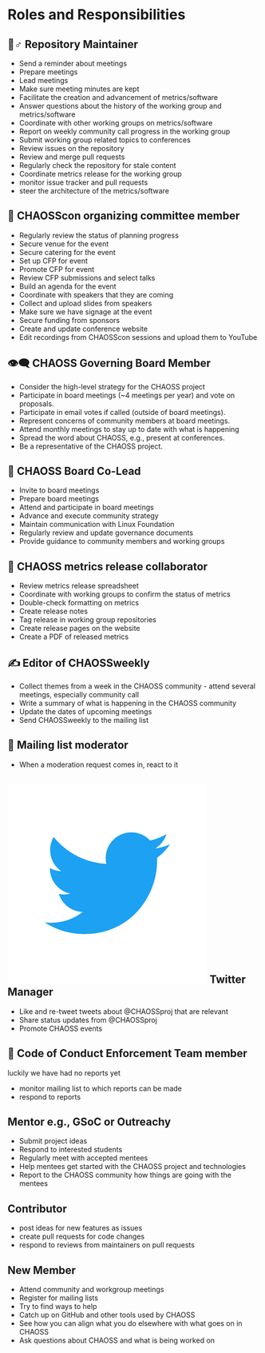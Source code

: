 
# Roles and Responsibilities

## 🙍♂ Repository Maintainer

* Send a reminder about meetings
* Prepare meetings
* Lead meetings
* Make sure meeting minutes are kept
* Facilitate the creation and advancement of metrics/software
* Answer questions about the history of the working group and metrics/software
* Coordinate with other working groups on metrics/software
* Report on weekly community call progress in the working group
* Submit working group related topics to conferences
* Review issues on the repository
* Review and merge pull requests
* Regularly check the repository for stale content
* Coordinate metrics release for the working group
* monitor issue tracker and pull requests
* steer the architecture of the metrics/software

## 🎪 CHAOSScon organizing committee member

* Regularly review the status of planning progress
* Secure venue for the event
* Secure catering for the event
* Set up CFP for event
* Promote CFP for event
* Review CFP submissions and select talks
* Build an agenda for the event
* Coordinate with speakers that they are coming
* Collect and upload slides from speakers
* Make sure we have signage at the event
* Secure funding from sponsors
* Create and update conference website
* Edit recordings from CHAOSScon sessions and upload them to YouTube

## 👁🗨 CHAOSS Governing Board Member

* Consider the high-level strategy for the CHAOSS project
* Participate in board meetings \(~4 meetings per year\) and vote on proposals.
* Participate in email votes if called \(outside of board meetings\).
* Represent concerns of community members at board meetings.
* Attend monthly meetings to stay up to date with what is happening
* Spread the word about CHAOSS, e.g., present at conferences.
* Be a representative of the CHAOSS project.

## 👤 CHAOSS Board Co-Lead

* Invite to board meetings
* Prepare board meetings
* Attend and participate in board meetings
* Advance and execute community strategy
* Maintain communication with Linux Foundation
* Regularly review and update governance documents
* Provide guidance to community members and working groups

## 📙 CHAOSS metrics release collaborator

* Review metrics release spreadsheet
* Coordinate with working groups to confirm the status of metrics
* Double-check formatting on metrics
* Create release notes
* Tag release in working group repositories
* Create release pages on the website
* Create a PDF of released metrics

## ✍ Editor of CHAOSSweekly

* Collect themes from a week in the CHAOSS community - attend several meetings, especially community call
* Write a summary of what is happening in the CHAOSS community
* Update the dates of upcoming meetings
* Send CHAOSSweekly to the mailing list

## 📩 Mailing list moderator

* When a moderation request comes in, react to it

## ![](../assets/logo.png) Twitter Manager

* Like and re-tweet tweets about @CHAOSSproj that are relevant
* Share status updates from @CHAOSSproj
* Promote CHAOSS events

## 📖 Code of Conduct Enforcement Team member

luckily we have had no reports yet

* monitor mailing list to which reports can be made
* respond to reports

## Mentor e.g., GSoC or Outreachy

* Submit project ideas
* Respond to interested students
* Regularly meet with accepted mentees
* Help mentees get started with the CHAOSS project and technologies
* Report to the CHAOSS community how things are going with the mentees

## Contributor

* post ideas for new features as issues
* create pull requests for code changes
* respond to reviews from maintainers on pull requests

## New Member

* Attend community and workgroup meetings
* Register for mailing lists
* Try to find ways to help
* Catch up on GitHub and other tools used by CHAOSS
* See how you can align what you do elsewhere with what goes on in CHAOSS
* Ask questions about CHAOSS and what is being worked on


